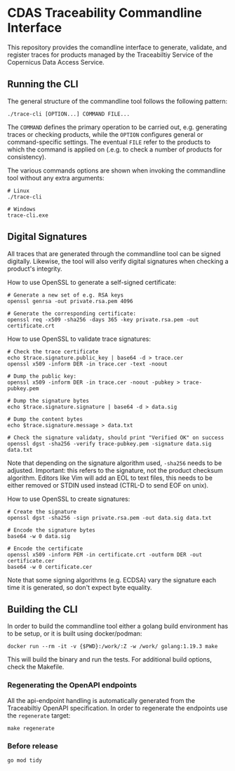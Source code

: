 # CDAS Traceability Commandline Interface
This repository provides the comandline interface to generate, validate, and register traces for products managed by the Traceabiltiy Service of the Copernicus Data Access Service.

## Running the CLI
The general structure of the commandline tool follows the following pattern:
```
./trace-cli [OPTION...] COMMAND FILE...
```
The `COMMAND` defines the primary operation to be carried out, e.g. generating traces or checking products, while the `OPTION` configures general or command-specific settings. The eventual `FILE` refer to the products to which the command is applied on (.e.g. to check a number of products for consistency). 

The various commands options are shown when invoking the commandline tool without any extra arguments:
```
# Linux
./trace-cli

# Windows
trace-cli.exe
```

## Digital Signatures
All traces that are generated through the commandline tool can be signed digitally. Likewise, the tool will also verify digital signatures when checking a product's integrity.

How to use OpenSSL to generate a self-signed certificate:
```
# Generate a new set of e.g. RSA keys
openssl genrsa -out private.rsa.pem 4096

# Generate the corresponding certificate:
openssl req -x509 -sha256 -days 365 -key private.rsa.pem -out certificate.crt
```

How to use OpenSSL to validate trace signatures:
```
# Check the trace certificate
echo $trace.signature.public_key | base64 -d > trace.cer
openssl x509 -inform DER -in trace.cer -text -noout

# Dump the public key:
openssl x509 -inform DER -in trace.cer -noout -pubkey > trace-pubkey.pem

# Dump the signature bytes
echo $trace.signature.signature | base64 -d > data.sig

# Dump the content bytes
echo $trace.signature.message > data.txt

# Check the signature validaty, should print "Verified OK" on success
openssl dgst -sha256 -verify trace-pubkey.pem -signature data.sig data.txt

```
Note that depending on the signature algorithm used, `-sha256` needs to be adjusted. Important: this refers to the signature, not the product checksum algorithm.
Editors like Vim will add an EOL to text files, this needs to be either removed or STDIN used instead (CTRL-D to send EOF on unix).

How to use OpenSSL to create signatures:
```
# Create the signature
openssl dgst -sha256 -sign private.rsa.pem -out data.sig data.txt

# Encode the signature bytes
base64 -w 0 data.sig

# Encode the certificate
openssl x509 -inform PEM -in certificate.crt -outform DER -out certificate.cer
base64 -w 0 certificate.cer
```
Note that some signing algorithms (e.g. ECDSA) vary the signature each time it is generated, so don't expect byte equality.

## Building the CLI
In order to build the commandline tool either a golang build environment has to be setup, or it is built using docker/podman:
```
docker run --rm -it -v {$PWD}:/work/:Z -w /work/ golang:1.19.3 make
```

This will build the binary and run the tests. For additional build options, check the Makefile.

### Regenerating the OpenAPI endpoints
All the api-endpoint handling is automatically generated from the Traceabiltiy OpenAPI specification. In order to regenerate the endpoints use the `regenerate` target:
```
make regenerate
```

### Before release
```
go mod tidy
```
